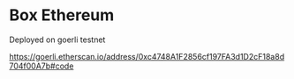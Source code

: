 # Box Ethereum

Deployed on goerli testnet

https://goerli.etherscan.io/address/0xc4748A1F2856cf197FA3d1D2cF18a8d704f00A7b#code

